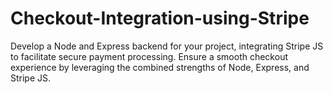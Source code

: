 # Checkout-Integration-using-Stripe
Develop a Node and Express backend for your project, integrating Stripe JS to facilitate secure payment processing. Ensure a smooth checkout experience by leveraging the combined strengths of Node, Express, and Stripe JS.
